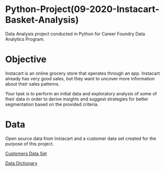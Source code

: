 # Python-Project(09-2020-Instacart-Basket-Analysis)
Data Analysis project conducted in Python for Career Foundry Data Analytics Program.

# Objective
Instacart is an online grocery store that operates through an app. Instacart already has very good sales, but they want to uncover more information about their sales patterns.

Your task is to perform an initial data and exploratory analysis of some of their data in order to derive insights and suggest strategies for better segmentation based on the provided criteria.

# Data
Open source data from Instacart and a customer data set created for the purpose of this project.

[Customers Data Set](https://s3.amazonaws.com/coach-courses-us/public/courses/data-immersion/A4/A4_Data_Assets/customers.zip)

[Data Dictionary](https://gist.github.com/jeremystan/c3b39d947d9b88b3ccff3147dbcf6c6b)
